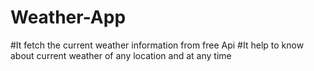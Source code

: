 # Weather-App
#It fetch the current weather information from free Api
#It help to know about current weather of any location and at any time
